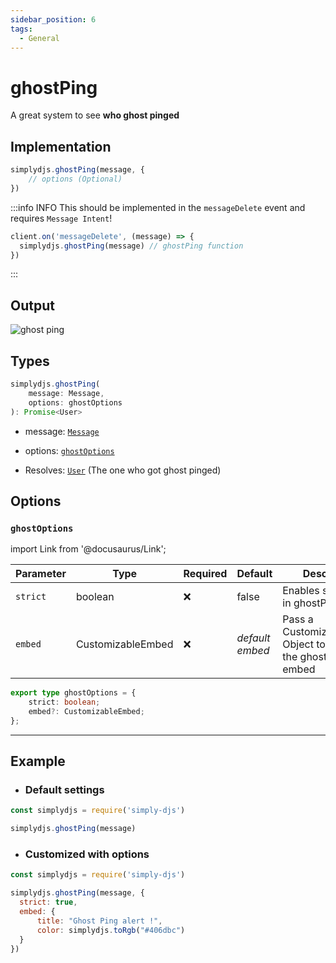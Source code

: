 ```yaml
---
sidebar_position: 6
tags:
  - General
---
```


# ghostPing

A great system to see **who ghost pinged**


## Implementation

```js
simplydjs.ghostPing(message, {
    // options (Optional)
})
```

:::info INFO
This should be implemented in the `messageDelete` event and requires `Message Intent`!

```js
client.on('messageDelete', (message) => {
  simplydjs.ghostPing(message) // ghostPing function
})
```

:::

## Output

![ghost ping](https://i.postimg.cc/k59XWSNh/image.png)


## Types
```ts
simplydjs.ghostPing(
	message: Message,
	options: ghostOptions
): Promise<User>
```

- message: [`Message`](https://old.discordjs.dev/#/docs/discord.js/main/class/Message)
- options: [`ghostOptions`](#ghostoptions)

- Resolves: [`User`](https://old.discordjs.dev/#/docs/discord.js/main/class/User) (The one who got ghost pinged)

## Options

### `ghostOptions`

import Link from '@docusaurus/Link';

| Parameter | Type | Required | Default    | Description |
| --------- | ----- | -------- | -------- | ---------- |
| `strict` | <Link to="https://developer.mozilla.org/en-US/docs/Web/JavaScript/Reference/Global_Objects/Boolean">boolean</Link>       | ❌ | false | Enables strict mode in ghostPing |
| `embed` | <Link to="/docs/typedef/CustomizableEmbed.md">CustomizableEmbed</Link>         | ❌  | _default embed_  | Pass a CustomizableEmbed Object to customize the ghost ping embed  |

```ts
export type ghostOptions = {
	strict: boolean;
	embed?: CustomizableEmbed;
};
```


-----------------

## Example

- ### Default settings

```js title="messageDelete.js"
const simplydjs = require('simply-djs')

simplydjs.ghostPing(message)
```

- ### Customized with options

```js title="messageDelete.js"
const simplydjs = require('simply-djs')

simplydjs.ghostPing(message, { 
  strict: true,
  embed: {
	  title: "Ghost Ping alert !",
	  color: simplydjs.toRgb("#406dbc")
  }
})
```
